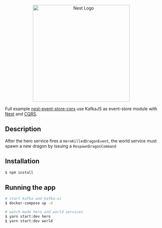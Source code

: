 <p align="center">
  <a href="http://nestjs.com/" target="blank"><img src="https://nestjs.com/img/logo_text.svg" width="320" alt="Nest Logo" /></a>
</p>

[circleci-image]: https://img.shields.io/circleci/build/github/nestjs/nest/master?token=abc123def456
[circleci-url]: https://circleci.com/gh/nestjs/nest

Full example [nest-event-store-cqrs](https://github.com/woodroow/nestjs-event-store-cqrs) use KafkaJS as event-store module with [Nest](https://github.com/kamilmysliwiec/nest) and [CQRS](https://github.com/nestjs/cqrs).
   
## Description




After the hero service fires a `HeroKilledDragonEvent`, the world service must spawn a new dragon by issuing a `RespawnDragonCommand`
## Installation

```bash
$ npm install
```

## Running the app

```bash
# start kafka and kafka-ui
$ docker-compose up -d

# watch mode hero and world services
$ yarn start:dev hero
$ yarn start:dev world
```
